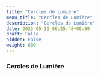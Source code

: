 ```yaml
---
title: "Cercles de Lumière"
menu_title: "Cercles de Lumière"
description: "Cercles de Lumière"
date: 2023-05-19 06:25:48+00:80
draft: False
hidden: False
weight: 600
---
```

### Cercles de Lumière
